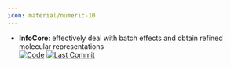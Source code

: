 ```yaml
---
icon: material/numeric-10
---
```





- **InfoCore**: effectively deal with batch effects and obtain refined molecular representations  
    [![Code](https://img.shields.io/github/stars/uhlerlab/InfoCORE?style=for-the-badge&logo=github)](https://github.com/uhlerlab/InfoCORE) 
    [![Last Commit](https://img.shields.io/github/last-commit/uhlerlab/InfoCORE?style=for-the-badge&logo=github)](https://github.com/uhlerlab/InfoCORE) 



